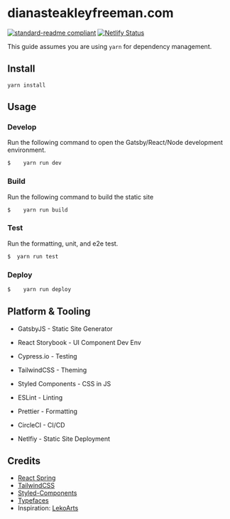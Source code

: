 

# dianasteakleyfreeman.com

[![standard-readme compliant](https://img.shields.io/badge/readme%20style-standard-brightgreen.svg?style=flat-square)](https://github.com/RichardLitt/standard-readme) [![Netlify Status](https://api.netlify.com/api/v1/badges/7b5f4c1a-c979-4652-aacf-05076bfa2989/deploy-status)](https://app.netlify.com/sites/loving-sammet-d1bb4f/deploys)

This guide assumes you are using `yarn` for dependency management.

## Install

```
yarn install
```



## Usage

### Develop

Run the following command to open the Gatsby/React/Node development environment. 

```bash
$	 yarn run dev
```

### Build

Run the following command to build the static site 

```bash
$	 yarn run build
```

### Test

Run the formatting, unit, and e2e test.

```bash
$  yarn run test
```

### Deploy

```bash
$	 yarn run deploy
```



## Platform & Tooling

- GatsbyJS  - Static Site Generator
- React Storybook - UI Component Dev Env
- Cypress.io - Testing
- TailwindCSS - Theming
- Styled Components - CSS in JS 

- ESLint - Linting

- Prettier - Formatting

- CircleCI - CI/CD 

- Netlfiy - Static Site Deployment 

  

## Credits

- [React Spring](https://github.com/drcmda/react-spring) 
- [TailwindCSS](https://tailwindcss.com/)
- [Styled-Components](https://www.styled-components.com/) 
- [Typefaces](https://github.com/KyleAMathews/typefaces)
- Inspiration: [LekoArts](https://www.lekoarts.de)

